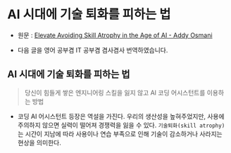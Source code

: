 # AI 시대에 기술 퇴화를 피하는 법

- 원문 : [Elevate
Avoiding Skill Atrophy in the Age of AI - Addy Osmani](https://substack.com/home/post/p-162086801)

- 다음 글을 영어 공부겸 IT 공부겸 겸사겸사 번역하였습니다.

## AI 시대에 기술 퇴화를 피하는 법

> 당신이 힘들게 쌓은 엔지니어링 스킬을 잃지 않고 AI 코딩 어시스턴트를 이용하는 방법

- 코딩 AI 어시스턴트 등장은 역설을 가진다. 우리의 생산성을 높혀주었지만, 사용에 주의하지 않으면 실력이 떨어져 경쟁력을 잃을 수 있다. `기술퇴화(skill atrophy)`는 시간이 지남에 따라 사용이나 연습 부족으로 인해 기술이 감소하거나 사라지는 현상을 의미한다.